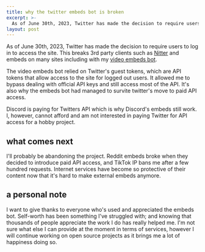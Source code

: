 ```yaml
---
title: why the twitter embeds bot is broken
excerpt: >-
  As of June 30th, 2023, Twitter has made the decision to require users to log in to access the site. This breaks 3rd party clients such as Nitter and embeds on many sites including with my video embeds bot.
layout: post
---
```


As of June 30th, 2023, Twitter has made the decision to require users to log in to access the site. This breaks 3rd party clients such as [Nitter](https://nitter.net/) and embeds on many sites including with my [video embeds bot](https://github.com/adryd325/discord-twitter-video-embeds).

The video embeds bot relied on Twitter's guest tokens, which are API tokens that allow access to the site for logged out users. It allowed me to bypass dealing with official API keys and still access most of the API. It's also why the embeds bot had managed to survite twitter's move to paid API access. 

Discord is paying for Twitters API which is why Discord's embeds still work. I, however, cannot afford and am not interested in paying Twitter for API access for a hobby project.

## what comes next

I'll probably be abandoning the project. Reddit embeds broke when they decided to introduce paid API access, and TikTok IP bans me after a few hundred requests. Internet services have become so protective of their content now that it's hard to make external embeds anymore.

## a personal note

I want to give thanks to everyone who's used and appreciated the embeds bot. Self-worth has been something I've struggled with; and knowing that thousands of people appreciate the work I do has really helped me. I'm not sure what else I can provide at the moment in terms of services, however I will continue working on open source projects as it brings me a lot of happiness doing so.